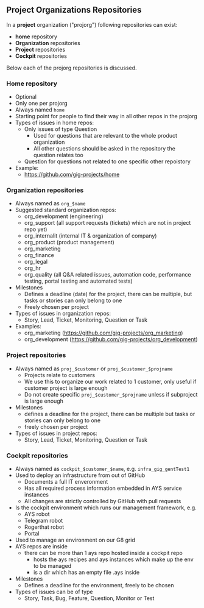 ## Project Organizations Repositories

In a **project** organization ("projorg") following repositories can exist:

- **home** repository
- **Organization** repositories
- **Project** repositories
- **Cockpit** repositories

Below each of the projorg repositories is discussed.


### Home repository

- Optional
- Only one per projorg
- Always named ```home```
- Starting point for people to find their way in all other repos in the projorg
- Types of issues in home repos:
  - Only issues of type Question
    - Used for questions that are relevant to the whole product organization
    - All other questions should be asked in the repository the question relates too 
  - Question for questions not related to one specific other repoistory
- Example:
  - https://github.com/gig-projects/home


### Organization repositories

- Always named as ```org_$name```
- Suggested standard organization repos:
    - org_development (engineering)
    - org_support (all support requests (tickets) which are not in project repo yet)
    - org_internalit (internal IT & organization of company)
    - org_product (product management)
    - org_marketing
    - org_finance
    - org_legal
    - org_hr 
    - org_quality (all Q&A related issues, automation code, performance testing, portal testing and automated tests)
- Milestones
  - Defines a deadline (date) for the project, there can be multiple, but tasks or stories can only belong to one
  - Freely chosen per project
- Types of issues in organization repos:
  - Story, Lead, Ticket, Monitoring, Question or Task
- Examples:
  - org_marketing (https://github.com/gig-projects/org_marketing)
  - org_development (https://github.com/gig-projects/org_development)


### Project repositories

- Always named as ```proj_$customer``` or ```proj_$customer_$projname```
  - Projects relate to customers
  - We use this to organize our work related to 1 customer, only useful if customer project is large enough
  - Do not create specific ```proj_$customer_$projname``` unless if subproject is large enough
- Milestones
  - defines a deadline for the project, there can be multiple but tasks or stories can only belong to one
  - freely chosen per project
- Types of issues in project repos:
  - Story, Lead, Ticket, Monitoring, Question or Task


### Cockpit repositories

- Always named as ```cockpit_$customer_$name```, e.g. ```infra_gig_gentTest1```
- Used to deploy an infrastructure from out of GitHub
  - Documents a full IT enveronment
  - Has all required process information embedded in AYS service instances
  - All changes are strictly controlled by GitHub with pull requests 
- Is the cockpit environment which runs our management framework, e.g.
    - AYS robot
    - Telegram robot
    - Rogerthat robot
    - Portal
- Used to manage an environment on our G8 grid
- AYS repos are inside
    - there can be more than 1 ays repo hosted inside a cockpit repo 
        - hosts the ays recipes and ays instances which make up the env to be managed
        - is a dir which has an empty file .ays inside 
- Milestones
  - Defines a deadline for the environment, freely to be chosen
- Types of issues can be of type
  - Story, Task, Bug, Feature, Question, Monitor or Test